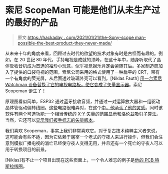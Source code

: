# 索尼 ScopeMan 可能是他们从未生产过的最好的产品

> 原文:[https://hackaday . com/2021/01/21/the-Sony-scope man-possible-the-best-product-they-never-made/](https://hackaday.com/2021/01/21/the-sony-scopeman-possibly-the-best-product-they-never-made/)

从未来十年的角度来看，回顾过去时代的欲望的技术对象有时是古怪而有趣的。例如，在 20 世纪 80 年代，手持电视是成就的顶峰，在这十年中，随身听取代了晶体管收音机成为首选的袖珍小玩意，似乎视觉娱乐肯定会紧随其后。多家制造商加入了提供的口袋电视的范围，索尼公司采用的格式使用了一种扁平的 CRT，带有一个有角度的荧光屏，从后面透过玻璃外壳可以看到。[Niklas Fauth] [用一台索尼 Watchman 设备替换了它的电视电路板，使它变成了矢量显示器](https://github.com/NiklasFauth/sony-scopeman)。索尼 Scopeman 诞生了！

原理图看似简单，ESP32 通过蓝牙接收音频，并通过一对运算放大器和一组驱动晶体管驱动偏转线圈。这些电路很难弄对，在这个[中，他承认了他的灵感](http://www.e-basteln.de/file/asteroids/Vectrex_XY_Driver.pdf)。同时该软件有两个可选功能:一个相当传统的 [X-Y 矢量的范围显示](https://twitter.com/FauthNiklas/status/1337467949318279170)和[洛伦兹吸引子算法](https://twitter.com/FauthNiklas/status/1339650704584171522)。当然，它还可以[显示我们扳手标志的矢量版本](https://twitter.com/FauthNiklas/status/1349538538149335042)。

我们喜欢 Scopeman，事实上我们非常喜欢它。对于复古技术纯粹主义者来说，这可能会有些不适，因为它依赖于屠宰一个老式的守夜人来进行操作，但我们会注意到模拟广播电视的消亡已经使守夜人变得无用，并且还有一个死亡的守夜人可以用于转换项目的前景。

[Niklas]有不止一个项目出现在这些页面上，一个令人难忘的例子是[他的 PCB 特斯拉线圈](https://hackaday.com/2019/04/25/a-tesla-coil-from-pcbs/)。